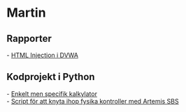 <h1>Martin</h1>

<h2>Rapporter</h2>
- <a href="https://github.com/Stugo/HTML-Injection-i-DVWA">HTML Injection i DVWA</a>

<h2>Kodprojekt i Python</h2>
- <a href="https://github.com/Stugo/Stycktider">Enkelt men specifik kalkylator</a> <br>
- <a href="https://github.com/Stugo/ArtemisJoystickControl">Script för att knyta ihop fysika kontroller med Artemis SBS </a>

<!--
Hello, lets talk!
-->
